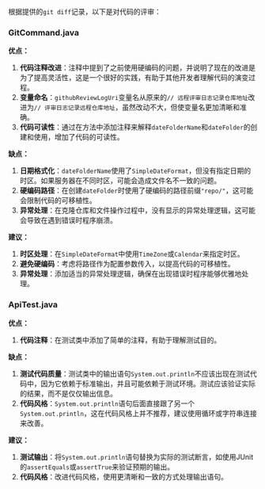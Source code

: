 根据提供的`git diff`记录，以下是对代码的评审：

### GitCommand.java

**优点：**
1. **代码注释改进**：注释中提到了之前使用硬编码的问题，并说明了现在的改进是为了提高灵活性，这是一个很好的实践，有助于其他开发者理解代码的演变过程。
2. **变量命名**：`githubReviewLogUri`变量名从原来的`// 远程评审日志记录仓库地址`改进为`// 评审日志记录远程仓库地址`，虽然改动不大，但使变量名更加清晰和准确。
3. **代码可读性**：通过在方法中添加注释来解释`dateFolderName`和`dateFolder`的创建和使用，增加了代码的可读性。

**缺点：**
1. **日期格式化**：`dateFolderName`使用了`SimpleDateFormat`，但没有指定日期的时区。如果服务器在不同时区，可能会造成文件名不一致的问题。
2. **硬编码路径**：在创建`dateFolder`时使用了硬编码的路径前缀`"repo/"`，这可能会限制代码的可移植性。
3. **异常处理**：在克隆仓库和文件操作过程中，没有显示的异常处理逻辑，这可能会导致在遇到错误时程序崩溃。

**建议：**
1. **时区处理**：在`SimpleDateFormat`中使用`TimeZone`或`Calendar`来指定时区。
2. **避免硬编码**：考虑将路径作为配置参数传入，以提高代码的可移植性。
3. **异常处理**：添加适当的异常处理逻辑，确保在出现错误时程序能够优雅地处理。

### ApiTest.java

**优点：**
1. **代码注释**：在测试类中添加了简单的注释，有助于理解测试目的。

**缺点：**
1. **测试代码质量**：测试类中的输出语句`System.out.println`不应该出现在测试代码中，因为它依赖于标准输出，并且可能依赖于测试环境。测试应该验证实际的结果，而不是仅仅输出信息。
2. **代码风格**：`System.out.println`语句后面直接跟了另一个`System.out.println`，这在代码风格上并不推荐，建议使用循环或字符串连接来改善。

**建议：**
1. **测试输出**：将`System.out.println`语句替换为实际的测试断言，如使用JUnit的`assertEquals`或`assertTrue`来验证预期的输出。
2. **代码风格**：改进代码风格，使用更清晰和一致的方式处理输出语句。